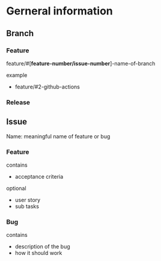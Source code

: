 # Gerneral information

## Branch

### Feature

feature/#[**feature-number/issue-number**]-name-of-branch
 
example

- feature/#2-github-actions

### Release

## Issue

Name: meaningful name of feature or bug

### Feature

contains
- acceptance criteria

optional
- user story
- sub tasks

### Bug

contains
- description of the bug 
- how it should work















